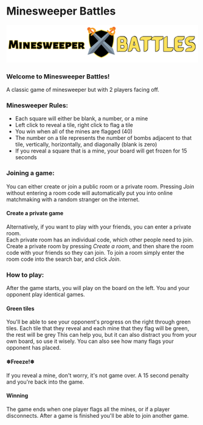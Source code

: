 # Minesweeper Battles
![Logo](./assets/logo.png)
### Welcome to Minesweeper Battles!
A classic game of minesweeper but with 2 players facing off.

### Minesweeper Rules: 
- Each square will either be blank, a number, or a mine
- Left click to reveal a tile, right click to flag a tile
- You win when all of the mines are flagged (40)
- The number on a tile represents the number of bombs adjacent to that tile, vertically, horizontally, and diagonally (blank is zero)
- If you reveal a square that is a mine, your board will get frozen for 15 seconds 

### Joining a game:
You can either create or join a public room or a private room.
Pressing *Join* without entering a room code will automatically put you into online matchmaking with a random stranger on the internet. 
#### Create a private game
Alternatively, if you want to play with your friends, you can enter a private room.  
Each private room has an individual code, which other people need to join. 
Create a private room by pressing *Create a room*, and then share the room code with your friends so they can join. 
To join a room simply enter the room code into the search bar, and click *Join*. 

### How to play:
After the game starts, you will play on the board on the left. You and your opponent play identical games.

#### Green tiles
You'll be able to see your opponent's progress on the right through green tiles.
Each tile that they reveal and each mine that they flag will be green, the rest will be grey
This can help you, but it can also distract you from your own board, so use it wisely. You can also see how many flags your opponent has placed.
#### ❄Freeze!❄
If you reveal a mine, don't worry, it's not game over. A 15 second penalty and you're back into the game.
#### Winning
The game ends when one player flags all the mines, or if a player disconnects. After a game is finished you'll be able to join another game.
